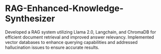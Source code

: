 # RAG-Enhanced-Knowledge-Synthesizer
Developed a RAG system utilizing Llama 2.0, Langchain, and ChromaDB for efficient document retrieval and improved answer relevancy. Implemented vector databases to enhance querying capabilities and addressed hallucination issues to ensure accurate results.

